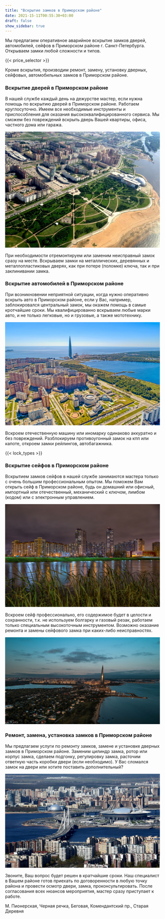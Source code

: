 ```yaml
---
title: "Вскрытие замков в Приморском районе"
date: 2021-15-11T00:55:30+03:00
draft: false
show_sidebar: true
---
```


Мы предлагаем оперативное аварийное вскрытие замков дверей, автомобилей, сейфов в Приморском районе г. Санкт-Петербурга.
Открываем замки любой сложности и типов. 

{{< price_selector >}}

Кроме вскрытия, производим ремонт, замену, установку дверных, сейфовых,
автомобильных замков в Приморском районе.

### Вскрытие дверей в Приморском районе

В нашей службе каждый день на дежурстве мастер, если нужна помощь по вскрытию дверей в Приморском районе. Работаем
круглосуточно. Имеем все необходимые инструменты и приспособления для оказания высококвалифицированного сервиса. Мы
сможем без повреждений вскрыть дверь Вашей квартиры, офиса, частного дома или гаража. 

![Вскрытие замков в Приморском районе](1.jpg)

При необходимости отремонтируем
или заменим неисправный замок сразу на месте. Вскрываем замки на металлических, деревянных и металлопластиковых дверях,
как при потере (поломке) ключа, так и при заклинивании замка.

### Вскрытие автомобилей в Приморском районе

При возникновении неприятной ситуации, когда нужно оперативно вскрыть авто в Приморском районе, если у Вас, например,
заблокировался центральный замок, мы окажем помощь в самые кротчайшие сроки. Мы квалифицированно вскрываем любые марки
авто, и не только легковые, но и грузовые, а также мототехнику. 

![Вскрытие замков в Приморском районе](2.jpg)

Вскроем отечественную машину или иномарку одинаково
аккуратно и без повреждений. Разблокируем противоугонный замок на кпп или капоте, откроем замки рейлингов,
автобагажника.

{{< lock_types >}}

### Вскрытие сейфов в Приморском районе

Вскрытием замков сейфов в нашей службе занимаются мастера только с очень большим профессиональным опытом. Мы поможем Вам
открыть сейф в Приморском районе, будь он домашний или офисный, импортный или отечественный, механический с ключом,
лимбом (кодом) или с электронным управлением. 

![Вскрытие замков в Приморском районе](3.jpg)

Вскроем сейф профессионально, его содержимое будет в целости и
сохранности, т.к. не используем болгарку и газовый резак, работаем только специальным высокоточным инструментом.
Возможно оказание ремонта и замены сейфового замка при каких-либо неисправностях.

![Вскрытие замков в Приморском районе](4.jpg)

### Ремонт, замена, установка замков в Приморском районе

Мы предлагаем услуги по ремонту замков, замене и установке дверных замков в Приморском районе. Заменим цилиндр замка,
ротор или корпус замка, сделаем подгонку, регулировку замка, расточим ответную часть коробки двери (если необходимо). У
Вас сломался замок на двери или хотите поставить дополнительный? 

![Вскрытие замков в Приморском районе](5.jpg)

Звоните, Ваш вопрос будет решен в кратчайшие сроки. Наш
специалист в Вашем районе готов приехать по договоренности в любую точку района и провести осмотр двери, замка,
проконсультировать. После согласования всех нюансов мероприятия, мастер сразу приступает к работе.

М. Пионерская, Черная речка, Беговая, Комендантский пр., Старая Деревня
